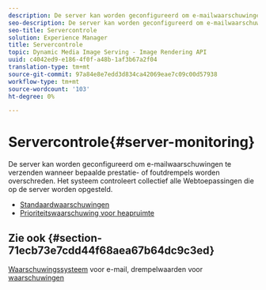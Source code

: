 ```yaml
---
description: De server kan worden geconfigureerd om e-mailwaarschuwingen te verzenden wanneer bepaalde prestatie- of foutdrempels worden overschreden. Het systeem controleert collectief alle Webtoepassingen die op de server worden opgesteld.
seo-description: De server kan worden geconfigureerd om e-mailwaarschuwingen te verzenden wanneer bepaalde prestatie- of foutdrempels worden overschreden. Het systeem controleert collectief alle Webtoepassingen die op de server worden opgesteld.
seo-title: Servercontrole
solution: Experience Manager
title: Servercontrole
topic: Dynamic Media Image Serving - Image Rendering API
uuid: c4042ed9-e186-4f0f-a48b-1af3b67a2f04
translation-type: tm+mt
source-git-commit: 97a84e8e7edd3d834ca42069eae7c09c00d57938
workflow-type: tm+mt
source-wordcount: '103'
ht-degree: 0%

---
```



# Servercontrole{#server-monitoring}

De server kan worden geconfigureerd om e-mailwaarschuwingen te verzenden wanneer bepaalde prestatie- of foutdrempels worden overschreden. Het systeem controleert collectief alle Webtoepassingen die op de server worden opgesteld.

* [Standaardwaarschuwingen](r-standard-alerts.md)
* [Prioriteitswaarschuwing voor heapruimte](c-heap-space-priority-alert.md)

## Zie ook {#section-71ecb73e7cdd44f68aea67b64dc9c3ed}

[Waarschuwingssysteem](../../../../is-api/image-serving-api-ref/c-configuration-and-administration/c-server-settings/r-monitoring-and-alerting-system.md#reference-4b604b5f8b014ecca89cf55d8ebb2d39) voor e-mail, drempelwaarden voor  [waarschuwingen](../../../../is-api/image-serving-api-ref/c-configuration-and-administration/c-server-settings/r-alert-thresholds.md#reference-a77d3f92f456419a878bf18782d38922)
